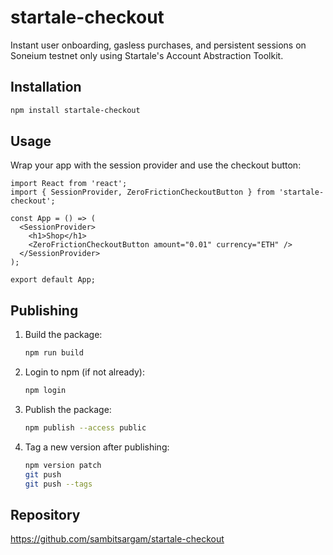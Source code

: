 # startale-checkout

Instant user onboarding, gasless purchases, and persistent sessions on Soneium testnet only using Startale's Account Abstraction Toolkit.

## Installation

```bash
npm install startale-checkout
```

## Usage

Wrap your app with the session provider and use the checkout button:

```tsx
import React from 'react';
import { SessionProvider, ZeroFrictionCheckoutButton } from 'startale-checkout';

const App = () => (
  <SessionProvider>
    <h1>Shop</h1>
    <ZeroFrictionCheckoutButton amount="0.01" currency="ETH" />
  </SessionProvider>
);

export default App;
```

## Publishing

1. Build the package:

   ```bash
   npm run build
   ```

2. Login to npm (if not already):

   ```bash
   npm login
   ```

3. Publish the package:

   ```bash
   npm publish --access public
   ```

4. Tag a new version after publishing:

   ```bash
   npm version patch
   git push
   git push --tags
   ```

## Repository

https://github.com/sambitsargam/startale-checkout
